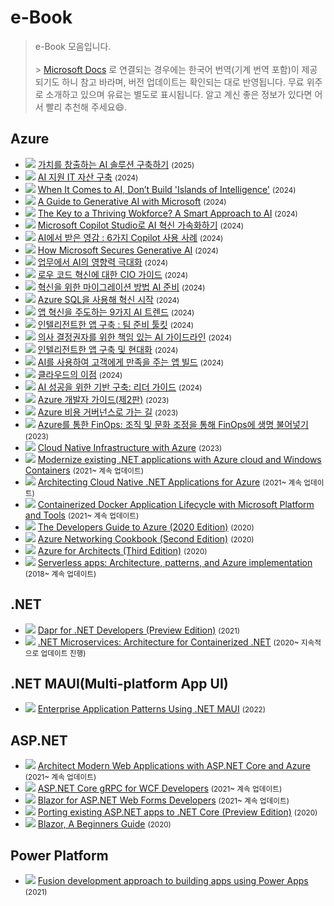 # e-Book

> e-Book 모음입니다.<br><br> > [Microsoft Docs](https://docs.microsoft.com/ko-kr/?WT.mc_id=DOP-MVP-4027259) 로 연결되는 경우에는 한국어 번역(기계 번역 포함)이 제공되기도 하니 참고 바라며, 버전 업데이트는 확인되는 대로 반영됩니다. 무료 위주로 소개하고 있으며 유료는 별도로 표시됩니다. 알고 계신 좋은 정보가 있다면 어서 빨리 추천해 주세요:smile:.

## Azure

- <img src="image/ebook/가치를_창출하는_AI_솔루션_구축하기.png" class="imgEbookCover"> [가치를 창출하는 AI 솔루션 구축하기](https://clouddamcdnprodep.azureedge.net/gdc/gdcTeWnYw/original?WT_mc_id=DOP-MVP-4027259) <small>(2025)</small>
- <img src="image/ebook/AI_지원_IT_자산_구축.png" class="imgEbookCover"> [AI 지원 IT 자산 구축](https://clouddamcdnprodep.azureedge.net/gdc/gdccCF1Yb/original?WT_mc_id=DOP-MVP-4027259) <small>(2024)</small>
- <img src="image/ebook/book_default.png" class="imgEbookCover"> [When It Comes to AI, Don’t Build 'Islands of Intelligence'](https://www.microsoft.com/en-us/worklab/when-it-comes-to-ai-do-not-build-islands-of-intelligence?WT_mc_id=DOP-MVP-4027259) <small>(2024)</small>
- <img src="image/ebook/book_default.png" class="imgEbookCover"> [A Guide to Generative AI with Microsoft](https://clouddamcdnprodep.azureedge.net/gdc/gdc1g3KcY/original?WT_mc_id=DOP-MVP-4027259) <small>(2024)</small>
- <img src="image/ebook/book_default.png" class="imgEbookCover"> [The Key to a Thriving Wokforce? A Smart Approach to AI](https://www.microsoft.com/en-us/worklab/the-key-to-a-thriving-workforce-is-a-smart-approach-to-ai?WT_mc_id=DOP-MVP-4027259) <small>(2024)</small>
- <img src="image/ebook/microsoft_copilot_studio로_AI_혁신_가속화하기.png" class="imgEbookCover"> [Microsoft Copilot Studio로 AI 혁신 가속화하기](https://clouddamcdnprodep.azureedge.net/gdc/gdcBukmbd/original?WT_mc_id=DOP-MVP-4027259) <small>(2024)</small>
- <img src="image/ebook/AI에서_받은_영감_6가지_Copilot_사용_사례.png" class="imgEbookCover"> [AI에서 받은 영감 : 6가지 Copilot 사용 사례](https://clouddamcdnprodep.azureedge.net/gdc/gdc2WK7dX/original?WT_mc_id=DOP-MVP-4027259) <small>(2024)</small>
- <img src="image/ebook/how_microsoft_secures_generative_ai.png" class="imgEbookCover"> [How Microsoft Secures Generative AI](https://clouddamcdnprodep.azureedge.net/gdc/gdcw4PfwZ/original?WT_mc_id=DOP-MVP-4027259) <small>(2024)</small>
- <img src="image/ebook/업무에서_AI의_영향력_극대화.png" class="imgEbookCover"> [업무에서 AI의 영향력 극대화](https://clouddamcdnprodep.azureedge.net/gdc/gdc3ayTdZ/original?WT_mc_id=DOP-MVP-4027259) <small>(2024)</small>
- <img src="image/ebook/로우_코드_혁신에_대한_CIO_가이드.png" class="imgEbookCover"> [로우 코드 혁신에 대한 CIO 가이드](https://clouddamcdnprodep.azureedge.net/gdc/gdcqXFnIQ/original?ocid=eml_pg401340_gdc_comm_ba&WT_mc_id=DOP-MVP-4027259) <small>(2024)</small>
- <img src="image/ebook/혁신을_위한_마이그레이션_방법_AI_준비.png" class="imgEbookCover"> [혁신을 위한 마이그레이션 방법 AI 준비](https://clouddamcdnprodep.azureedge.net/gdc/gdcyUuuxY/original) <small>(2024)</small>
- <img src="image/ebook/Azure_SQL을_사용해_혁신_시작.png" class="imgEbookCover"> [Azure SQL을 사용해 혁신 시작](https://clouddamcdnprodep.azureedge.net/gdc/gdchwGm8q/original) <small>(2024)</small>
- <img src="image/ebook/앱_혁신을_주도하는_9가지_AI_트렌드.png" class="imgEbookCover"> [앱 혁신을 주도하는 9가지 AI 트렌드](https://clouddamcdnprodep.azureedge.net/gdc/gdcua1S7z/original) <small>(2024)</small>
- <img src="image/ebook/인텔리전트한_앱_구축_팀_준비_툴킷.png" class="imgEbookCover"> [인텔리전트한 앱 구축 : 팀 준비 툴킷](https://clouddamcdnprodep.azureedge.net/gdc/gdcK1cfnd/original) <small>(2024)</small>
- <img src="image/ebook/의사_결정권자를_위한_책임_있는_AI_가이드라인.png" class="imgEbookCover"> [의사 결정권자를 위한 책임 있는 AI 가이드라인](https://clouddamcdnprodep.azureedge.net/gdc/gdcSjAxdh/original) <small>(2024)</small>
- <img src="image/ebook/인텔리전트한_앱_구축_및_현대화.png" class="imgEbookCover"> [인텔리전트한 앱 구축 및 현대화](https://clouddamcdnprodep.azureedge.net/gdc/gdc3pYq9s/original) <small>(2024)</small>
- <img src="image/ebook/AI를_사용하여_고객에게_만족을_주는_앱_빌드.png" class="imgEbookCover"> [AI를 사용하여 고객에게 만족을 주는 앱 빌드](https://clouddamcdnprodep.azureedge.net/gdc/gdcGCJQlV/original) <small>(2024)</small>
- <img src="image/ebook/클라우드의_이점.png" class="imgEbookCover"> [클라우드의 이점](https://clouddamcdnprodep.azureedge.net/gdc/gdcUBHhDz/original) <small>(2024)</small>
- <img src="image/ebook/AI_성공을_위한_기반_구축.png" class="imgEbookCover"> [AI 성공을 위한 기반 구축: 리더 가이드](https://clouddamcdnprodep.azureedge.net/gdc/gdcBlicDT/original) <small>(2024)</small>
- <img src="image/ebook/azure-Developer-Guide.png" class="imgEbookCover"> [Azure 개발자 가이드(제2판)](https://clouddamcdnprodep.azureedge.net/gdc/gdcg4lGmQ/original) <small>(2023)</small>
- <img src="image/ebook/the-path-to-Azure-cost-governance.png" class="imgEbookCover"> [Azure 비용 거버넌스로 가는 길](https://clouddamcdnprodep.azureedge.net/gdc/gdc5gkxc2/original) <small>(2023)</small>
- <img src="image/ebook/azure-finops.png" class="imgEbookCover"> [Azure를 통한 FinOps: 조직 및 문화 조정을 통해 FinOps에 생명 불어넣기](https://clouddamcdnprodep.azureedge.net/gdc/gdcqD6GVi/original) <small>(2023)</small>
- <img src="image/ebook/cloud-native-infrastructure-with-azure.png" class="imgEbookCover"> [Cloud Native Infrastructure with Azure](https://clouddamcdnprodep.azureedge.net/gdc/gdcxZiG7n/original) <small>(2023)</small>
- <img src="image/ebook/modernize-existing-net-applications-with-azure-cloud-and-windows-containers.png" class="imgEbookCover"> [Modernize existing .NET applications with Azure cloud and Windows Containers](https://docs.microsoft.com/ko-kr/dotnet/architecture/modernize-with-azure-containers/?WT.mc_id=AZ-MVP-4027259) <small>(2021~ 계속 업데이트)</small>
- <img src="image/ebook/architecting-cloud-native-net-applications-for-azure.png" class="imgEbookCover"> [Architecting Cloud Native .NET Applications for Azure](https://docs.microsoft.com/ko-kr/dotnet/architecture/cloud-native/?WT.mc_id=AZ-MVP-4027259) <small>(2021~ 계속 업데이트)</small>
- <img src="image/ebook/containerized-docker-application-lifecycle-with-microsoft-platform-and-tools.png" class="imgEbookCover"> [Containerized Docker Application Lifecycle with Microsoft Platform and Tools](https://docs.microsoft.com/ko-kr/dotnet/architecture/containerized-lifecycle/?WT.mc_id=dotnet-17847-nanil/?WT.mc_id=AZ-MVP-4027259) <small>(2021~ 계속 업데이트)</small>
- <img src="image/ebook/the-developers-guide-to-azure.png" class="imgEbookCover"> [The Developers Guide to Azure (2020 Edition)](https://azure.microsoft.com/ko-kr/campaigns/developer-guide/?WT.mc_id=AZ-MVP-4027259) <small>(2020)</small>
- <img src="image/ebook/ebook-azure-networking-cookbook.png" class="imgEbookCover"> [Azure Networking Cookbook (Second Edition)](https://azure.microsoft.com/en-us/resources/azure-networking-cookbook/?WT.mc_id=DOP-MVP-4027259) <small>(2020)</small>
- <img src="image/ebook/ebook-azure-for-architects.png" class="imgEbookCover"> [Azure for Architects (Third Edition)](https://azure.microsoft.com/en-us/resources/azure-for-architects/?WT.mc_id=AZ-MVP-4027259) <small>(2020)</small>
- <img src="image/ebook/serverless-apps-architecture-patterns-and-azure-implementation.png" class="imgEbookCover"> [Serverless apps: Architecture, patterns, and Azure implementation](https://docs.microsoft.com/ko-kr/dotnet/architecture/serverless/?WT.mc_id=dotnet-17847-nanil/?WT.mc_id=AZ-MVP-4027259) <small>(2018~ 계속 업데이트)</small>

## .NET

- <img src="image/ebook/dapr-for-net-developers.png" class="imgEbookCover"> [Dapr for .NET Developers (Preview Edition)](https://docs.microsoft.com/ko-kr/dotnet/architecture/dapr-for-net-developers/?WT.mc_id=DOP-MVP-4027259) <small>(2021)</small>
- <img src="image/ebook/net-microservices-architecture-for-containerized-net.png" class="imgEbookCover"> [.NET Microservices: Architecture for Containerized .NET](https://docs.microsoft.com/ko-kr/dotnet/architecture/microservices/?WT.mc_id=dotnet-17847-nanil/?WT.mc_id=DOP-MVP-4027259/?WT.mc_id=DOP-MVP-4027259) <small>(2020~ 지속적으로 업데이트 진행)</small>

## .NET MAUI(Multi-platform App UI)

- <img src="image/ebook/enterprise-app-patterns-ebook.png" class="imgEbookCover"> [Enterprise Application Patterns Using .NET MAUI](https://docs.microsoft.com/ko-kr/dotnet/architecture/maui/?WT.mc_id=DOP-MVP-4027259) <small>(2022)</small>

## ASP.NET

- <img src="image/ebook/web-application-guide-cover-image.png" class="imgEbookCover"> [Architect Modern Web Applications with ASP.NET Core and Azure](https://docs.microsoft.com/ko-kr/dotnet/architecture/modern-web-apps-azure/?WT.mc_id=DOP-MVP-4027259) <small>(2021~ 계속 업데이트)</small>
- <img src="image/ebook/aspnetcore-grpc-for-wcf-developers.png" class="imgEbookCover"> [ASP.NET Core gRPC for WCF Developers](https://docs.microsoft.com/ko-kr/dotnet/architecture/grpc-for-wcf-developers/?WT.mc_id=dotnet-17847-nanil/?WT.mc_id=DOP-MVP-4027259) <small>(2021~ 계속 업데이트)</small>
- <img src="image/ebook/blazor-for-web-forms-devs.png" class="imgEbookCover"> [Blazor for ASP.NET Web Forms Developers](https://docs.microsoft.com/ko-kr/dotnet/architecture/blazor-for-web-forms-developers/?WT.mc_id=DOP-MVP-4027259) <small>(2021~ 계속 업데이트)</small>
- <img src="image/ebook/porting-existing-aspnet-apps.png" class="imgEbookCover"> [Porting existing ASP.NET apps to .NET Core (Preview Edition)](https://docs.microsoft.com/ko-kr/dotnet/architecture/porting-existing-aspnet-apps/?WT.mc_id=dotnet-17847-nanil/?WT.mc_id=DOP-MVP-4027259) <small>(2020)</small>
- <img src="image/ebook/blazor-a-beginners-guide.png" class="imgEbookCover"> [Blazor, A Beginners Guide](https://www.telerik.com/campaigns/blazor/wp-beginners-guide-ebook) <small>(2020)</small>

## Power Platform

- <img src="image/ebook/fusion-development-approach-to-building-apps-using-power-apps.png" class="imgEbookCover"> [Fusion development approach to building apps using Power Apps](https://docs.microsoft.com/ko-kr/powerapps/guidance/fusion-dev-ebook/?WT.mc_id=DOP-MVP-4027259) <small>(2021)</small>

